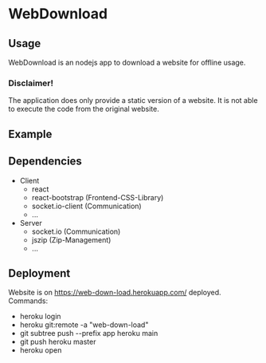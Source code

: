 # WebDownload

## Usage
WebDownload is an nodejs app to download a website for offline usage. 

### Disclaimer! 
The application does only provide a static version of a website. It is not able to execute the code from the original website.

## Example



## Dependencies
- Client
  - react 
  - react-bootstrap (Frontend-CSS-Library)
  - socket.io-client (Communication)
  - ...
- Server
  - socket.io (Communication)
  - jszip (Zip-Management)
  - ...

## Deployment

Website is on https://web-down-load.herokuapp.com/ deployed.
Commands:
  - heroku login
  - heroku git:remote -a "web-down-load"     
  - git subtree push --prefix app heroku main
  - git push heroku master
  - heroku open
  





